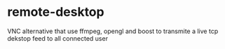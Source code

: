 # remote-desktop
VNC alternative that use ffmpeg, opengl and boost to transmite a live tcp dekstop feed to all connected user

